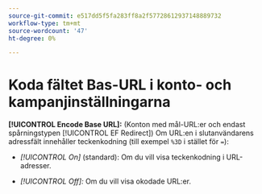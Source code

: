 ```yaml
---
source-git-commit: e517dd5f5fa283ff8a2f57728612937148889732
workflow-type: tm+mt
source-wordcount: '47'
ht-degree: 0%

---
```

# Koda fältet Bas-URL i konto- och kampanjinställningarna

**[!UICONTROL Encode Base URL]:** (Konton med mål-URL:er och endast spårningstypen [!UICONTROL EF Redirect]) Om URL:en i slutanvändarens adressfält innehåller teckenkodning (till exempel `%3D` i stället för `=`):

* *[!UICONTROL On]* (standard): Om du vill visa teckenkodning i URL-adresser.

* *[!UICONTROL Off]:* Om du vill visa okodade URL:er.
